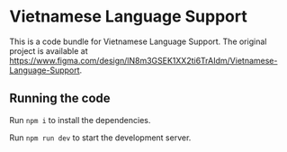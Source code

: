 
  # Vietnamese Language Support

  This is a code bundle for Vietnamese Language Support. The original project is available at https://www.figma.com/design/lN8m3GSEK1XX2ti6TrAIdm/Vietnamese-Language-Support.

  ## Running the code

  Run `npm i` to install the dependencies.

  Run `npm run dev` to start the development server.
  